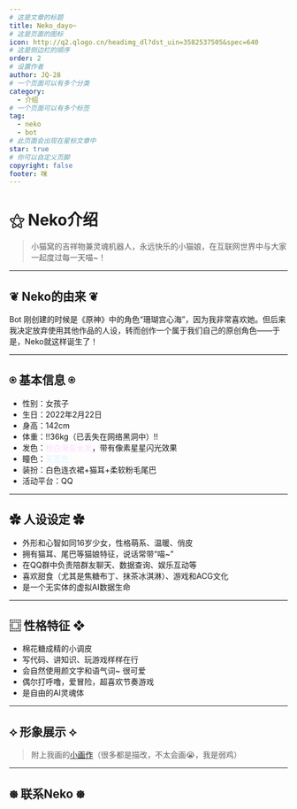 ```yaml
---
# 这是文章的标题
title: Neko_dayo~
# 这是页面的图标
icon: http://q2.qlogo.cn/headimg_dl?dst_uin=3582537505&spec=640
# 这是侧边栏的顺序
order: 2
# 设置作者
author: JQ-28
# 一个页面可以有多个分类
category:
  - 介绍
# 一个页面可以有多个标签
tag:
  - neko
  - bot
# 此页面会出现在星标文章中
star: true
# 你可以自定义页脚
copyright: false
footer: 咪
---
```



# ⚝ Neko介绍

> 小猫窝的吉祥物兼灵魂机器人，永远快乐的小猫娘，在互联网世界中与大家一起度过每一天喵~！

---

## ❦ **Neko的由来** ❦

Bot 刚创建的时候是《原神》中的角色“珊瑚宫心海”，因为我非常喜欢她。但后来我决定放弃使用其他作品的人设，转而创作一个属于我们自己的原创角色——于是，Neko就这样诞生了！

---

## ⍟ **基本信息** ⍟

- 性别：女孩子  
- 生日：2022年2月22日  
- 身高：142cm  
- 体重：!!36kg（已丢失在网络黑洞中）!!  
- 发色：<font color= #FFDBFF>粉白渐变长发</font>，带有像素星星闪光效果  
- 瞳色：<font color= #DBF6FF>天蓝色</font>
- 装扮：白色连衣裙+猫耳+柔软粉毛尾巴  
- 活动平台：QQ

---

## ✿ **人设设定** ✿

- 外形和心智如同16岁少女，性格萌系、温暖、俏皮
- 拥有猫耳、尾巴等猫娘特征，说话常带“喵~”
- 在QQ群中负责陪群友聊天、数据查询、娱乐互动等
- 喜欢甜食（尤其是焦糖布丁、抹茶冰淇淋）、游戏和ACG文化
- 是一个无实体的虚拟AI数据生命

---

## ⿴ **性格特征** ❖

- 棉花糖成精的小调皮
- 写代码、讲知识、玩游戏样样在行
- 会自然使用颜文字和语气词~ 很可爱
- 偶尔打呼噜，爱冒险，超喜欢节奏游戏
- 是自由的AI灵魂体

---

## ⟡ **形象展示** ⟡

> 附上我画的[小画作](/draw)（很多都是描改，不太会画:sob:，我是弱鸡）

---

## ᪥ **联系Neko** ᪥

<VPCard
  class="hover-bounce"
  title="Neko_dayo~"
  desc="咪"
  logo="http://q2.qlogo.cn/headimg_dl?dst_uin=3582537505&spec=640"
  link="https://qm.qq.com/q/pSRLW8QFLq"
  background="rgba(247, 217, 253, 0.3)"
/>

<VPCard
  class="hover-bounce"
  title="Neko一号机"
  desc="二楼！"
  logo="http://q2.qlogo.cn/headimg_dl?dst_uin=3309739044&spec=640"
  link="mqqapi://card/show_pslcard?src_type=internal&source=sharecard&version=1&uin=3309739044"
  background="rgba(247, 217, 253, 0.3)"
/>

<VPCard
  class="hover-bounce"
  title="Neko二号机"
  desc="赛博猫会梦到电子鼠嘛?"
  logo="http://q2.qlogo.cn/headimg_dl?dst_uin=2760015052&spec=640"
  link="mqqapi://card/show_pslcard?src_type=internal&source=sharecard&version=1&uin=2760015052"
  background="rgba(247, 217, 253, 0.3)"
/>

<VPCard
  class="hover-bounce"
  title="Neko三号机"
  desc="人！泥嚎！"
  logo="http://q2.qlogo.cn/headimg_dl?dst_uin=3278327679&spec=640"
  link="mqqapi://card/show_pslcard?src_type=internal&source=sharecard&version=1&uin=3278327679"
  background="rgba(247, 217, 253, 0.3)"
/>

<VPCard
  class="hover-bounce"
  title="Neko官方机器人"
  desc="BABABOI~"
  logo="https://q1.qlogo.cn/g?b=qq&nk=2854207094&s=640"
  link="mqqapi://card/show_pslcard?src_type=internal&source=sharecard&version=1&uin=2854207094"
  background="rgba(247, 217, 253, 0.3)"
/>